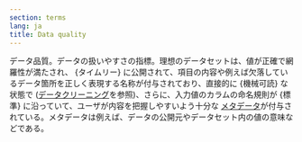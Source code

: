 ```yaml
---
section: terms
lang: ja
title: Data quality
---
```


データ品質。データの扱いやすさの指標。理想のデータセットは、値が正確で網羅性が満たされ、 {タイムリー} に公開されて、項目の内容や例えば欠落しているデータ箇所を正しく表現する名称が付与されており、直接的に {機械可読} な状態で ([データクリーニング](/glossary/ja/terms/data-cleaning/)を参照)、さらに、入力値のカラムの命名規則が {標準} に沿っていて、ユーザが内容を把握しやすいよう十分な [メタデータ](/glossary/ja/terms/metadata/)が付与されている。メタデータは例えば、データの公開元やデータセット内の値の意味などである。
